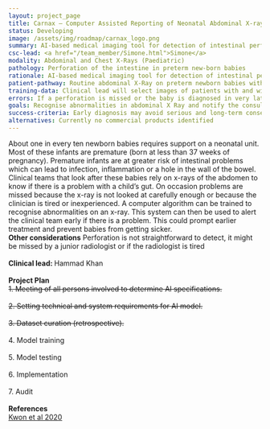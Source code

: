 ```yaml
---
layout: project_page
title: Carnax – Computer Assisted Reporting of Neonatal Abdominal X-rays
status: Developing
image: /assets/img/roadmap/carnax_logo.png
summary: AI-based medical imaging tool for detection of intestinal perforation.
csc-lead: <a href="/team_member/Simone.html">Simone</a>
modality: Abdominal and Chest X-Rays (Paediatric)
pathology: Perforation of the intestine in preterm new-born babies
rationale: AI-based medical imaging tool for detection of intestinal perforation in preterm neonates (abdominal x ray)
patient-pathway: Routine abdominal X-Ray on preterm newborn babies with suspected bowel perforation.
training-data: Clinical lead will select images of patients with and without pathology.
errors: If a perforation is missed or the baby is diagnosed in very late stage, this might imply sickness, cerebral damage and ultimately death
goals: Recognise abnormalities in abdominal X Ray and notify the consultant radiologist
success-criteria: Early diagnosis may avoid serious and long-term consequences for the life of a new-born baby
alternatives: Currently no commercial products identified
---
```

About one in every ten newborn babies requires support on a neonatal unit. Most of these infants are premature (born at less than 37 weeks of pregnancy). Premature infants are at greater risk of intestinal problems which can lead to infection, inflammation or a hole in the wall of the bowel. Clinical teams that look after these babies rely on x-rays of the abdomen to know if there is a problem with a child’s gut. On occasion problems are missed because the x-ray is not looked at carefully enough or because the clinician is tired or inexperienced. A computer algorithm can be trained to recognise abnormalities on an x-ray. This system can then be used to alert the clinical team early if there is a problem. This could prompt earlier treatment and prevent babies from getting sicker.
<br><b>Other considerations</b> Perforation is not straightforward to detect, it might be missed by a junior radiologist or if the radiologist is tired
<br>
<br>
<b>Clinical lead: </b> Hammad Khan
<br>
<br>
<b>Project Plan</b> <br> <strike> 1. Meeting of all persons involved to determine AI specifications. <br><br> 2.	Setting technical and system requirements for AI model. <br> <br> 3. Dataset curation (retrospective). <br><br></strike> 4.	Model training<br><br>5.	Model testing <br><br>6.	Implementation <br><br>7. Audit
<br>
<br>
<b>References</b> 
<br> <a href="https://doi.org/10.1038/s41598-020-74653-1"> Kwon et al 2020 </a>
